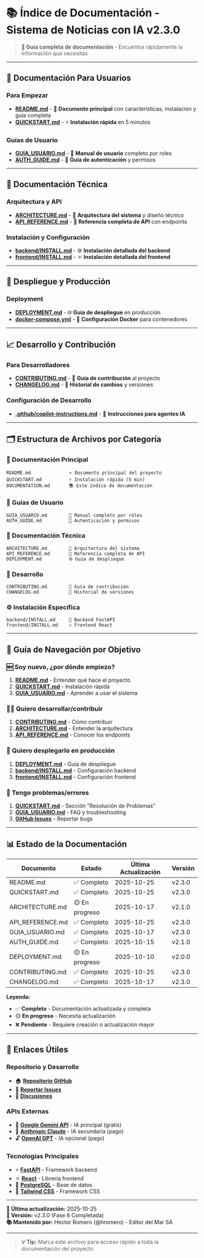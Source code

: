 # 📚 Índice de Documentación - Sistema de Noticias con IA v2.3.0

> **🎯 Guía completa de documentación** - Encuentra rápidamente la información que necesitas

---

## 🚀 Documentación Para Usuarios

### **Para Empezar**
- **[README.md](./README.md)** - 📖 **Documento principal** con características, instalación y guía completa
- **[QUICKSTART.md](./QUICKSTART.md)** - ⚡ **Instalación rápida** en 5 minutos

### **Guías de Usuario**
- **[GUIA_USUARIO.md](./GUIA_USUARIO.md)** - 👤 **Manual de usuario** completo por roles
- **[AUTH_GUIDE.md](./AUTH_GUIDE.md)** - 🔐 **Guía de autenticación** y permisos

---

## 🔧 Documentación Técnica

### **Arquitectura y API**
- **[ARCHITECTURE.md](./ARCHITECTURE.md)** - 📐 **Arquitectura del sistema** y diseño técnico
- **[API_REFERENCE.md](./API_REFERENCE.md)** - 🔌 **Referencia completa de API** con endpoints

### **Instalación y Configuración**
- **[backend/INSTALL.md](./backend/INSTALL.md)** - ⚙️ **Instalación detallada del backend**
- **[frontend/INSTALL.md](./frontend/INSTALL.md)** - ⚛️ **Instalación detallada del frontend**

---

## 🚀 Despliegue y Producción

### **Deployment**
- **[DEPLOYMENT.md](./DEPLOYMENT.md)** - 🌐 **Guía de despliegue** en producción
- **[docker-compose.yml](./docker-compose.yml)** - 🐳 **Configuración Docker** para contenedores

---

## 📈 Desarrollo y Contribución

### **Para Desarrolladores**
- **[CONTRIBUTING.md](./CONTRIBUTING.md)** - 🤝 **Guía de contribución** al proyecto
- **[CHANGELOG.md](./CHANGELOG.md)** - 📝 **Historial de cambios** y versiones

### **Configuración de Desarrollo**
- **[.github/copilot-instructions.md](./.github/copilot-instructions.md)** - 🤖 **Instrucciones para agentes IA**

---

## 🗂️ Estructura de Archivos por Categoría

### **📖 Documentación Principal**
```
README.md              ⭐ Documento principal del proyecto
QUICKSTART.md          ⚡ Instalación rápida (5 min)
DOCUMENTATION.md       📚 Este índice de documentación
```

### **👤 Guías de Usuario**
```
GUIA_USUARIO.md        👤 Manual completo por roles
AUTH_GUIDE.md          🔐 Autenticación y permisos
```

### **🔧 Documentación Técnica**
```
ARCHITECTURE.md        📐 Arquitectura del sistema
API_REFERENCE.md       🔌 Referencia completa de API
DEPLOYMENT.md          🌐 Guía de despliegue
```

### **🚀 Desarrollo**
```
CONTRIBUTING.md        🤝 Guía de contribución
CHANGELOG.md           📝 Historial de versiones
```

### **⚙️ Instalación Específica**
```
backend/INSTALL.md     🐍 Backend FastAPI
frontend/INSTALL.md    ⚛️ Frontend React
```

---

## 🎯 Guía de Navegación por Objetivo

### **🆕 Soy nuevo, ¿por dónde empiezo?**
1. **[README.md](./README.md)** - Entender qué hace el proyecto
2. **[QUICKSTART.md](./QUICKSTART.md)** - Instalación rápida
3. **[GUIA_USUARIO.md](./GUIA_USUARIO.md)** - Aprender a usar el sistema

### **👨‍💻 Quiero desarrollar/contribuir**
1. **[CONTRIBUTING.md](./CONTRIBUTING.md)** - Cómo contribuir
2. **[ARCHITECTURE.md](./ARCHITECTURE.md)** - Entender la arquitectura
3. **[API_REFERENCE.md](./API_REFERENCE.md)** - Conocer los endpoints

### **🚀 Quiero desplegarlo en producción**
1. **[DEPLOYMENT.md](./DEPLOYMENT.md)** - Guía de despliegue
2. **[backend/INSTALL.md](./backend/INSTALL.md)** - Configuración backend
3. **[frontend/INSTALL.md](./frontend/INSTALL.md)** - Configuración frontend

### **🐛 Tengo problemas/errores**
1. **[QUICKSTART.md](./QUICKSTART.md)** - Sección "Resolución de Problemas"
2. **[GUIA_USUARIO.md](./GUIA_USUARIO.md)** - FAQ y troubleshooting
3. **[GitHub Issues](https://github.com/editoradelmar/sistema-noticias-ia/issues)** - Reportar bugs

---

## 📊 Estado de la Documentación

| Documento | Estado | Última Actualización | Versión |
|-----------|--------|---------------------|---------|
| README.md | ✅ Completo | 2025-10-25 | v2.3.0 |
| QUICKSTART.md | ✅ Completo | 2025-10-25 | v2.3.0 |
| ARCHITECTURE.md | 🟡 En progreso | 2025-10-17 | v2.1.0 |
| API_REFERENCE.md | ✅ Completo | 2025-10-25 | v2.3.0 |
| GUIA_USUARIO.md | ✅ Completo | 2025-10-17 | v2.3.0 |
| AUTH_GUIDE.md | ✅ Completo | 2025-10-15 | v2.1.0 |
| DEPLOYMENT.md | 🟡 En progreso | 2025-10-10 | v2.0.0 |
| CONTRIBUTING.md | ✅ Completo | 2025-10-25 | v2.3.0 |
| CHANGELOG.md | ✅ Completo | 2025-10-17 | v2.3.0 |

**Leyenda:**
- ✅ **Completo** - Documentación actualizada y completa
- 🟡 **En progreso** - Necesita actualización
- ❌ **Pendiente** - Requiere creación o actualización mayor

---

## 🔗 Enlaces Útiles

### **Repositorio y Desarrollo**
- 🏠 **[Repositorio GitHub](https://github.com/editoradelmar/sistema-noticias-ia)**
- 🐛 **[Reportar Issues](https://github.com/editoradelmar/sistema-noticias-ia/issues)**
- 💬 **[Discusiones](https://github.com/editoradelmar/sistema-noticias-ia/discussions)**

### **APIs Externas**
- 🤖 **[Google Gemini API](https://ai.google.dev/)** - IA principal (gratis)
- 🧠 **[Anthropic Claude](https://console.anthropic.com/)** - IA secundaria (pago)
- 🔓 **[OpenAI GPT](https://platform.openai.com/)** - IA opcional (pago)

### **Tecnologías Principales**
- ⚡ **[FastAPI](https://fastapi.tiangolo.com/)** - Framework backend
- ⚛️ **[React](https://react.dev/)** - Librería frontend
- 💾 **[PostgreSQL](https://postgresql.org/)** - Base de datos
- 🎨 **[Tailwind CSS](https://tailwindcss.com/)** - Framework CSS

---

**📅 Última actualización:** 2025-10-25  
**🔖 Versión:** v2.3.0 (Fase 6 Completada)  
**📚 Mantenido por:** Hector Romero (@hromero) - Editor del Mar SA

---

> **💡 Tip:** Marca este archivo para acceso rápido a toda la documentación del proyecto
